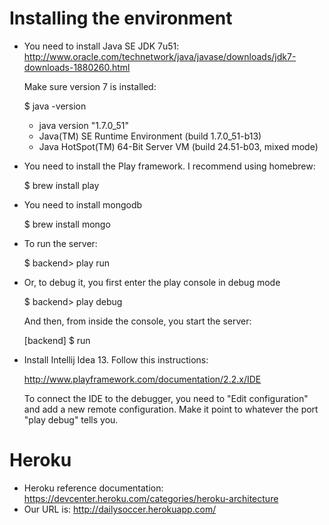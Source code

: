 Installing the environment
==========================

- You need to install Java SE JDK 7u51: http://www.oracle.com/technetwork/java/javase/downloads/jdk7-downloads-1880260.html

    Make sure version 7 is installed:
    
    $ java -version

    - java version "1.7.0_51"
    - Java(TM) SE Runtime Environment (build 1.7.0_51-b13)
    - Java HotSpot(TM) 64-Bit Server VM (build 24.51-b03, mixed mode)

- You need to install the Play framework. I recommend using homebrew:

    $ brew install play

- You need to install mongodb
 
    $ brew install mongo

- To run the server:

    $ backend> play run

- Or, to debug it, you first enter the play console in debug mode

    $ backend> play debug

    And then, from inside the console, you start the server:
    
    [backend] $ run

- Install Intellij Idea 13. Follow this instructions:

    http://www.playframework.com/documentation/2.2.x/IDE

  To connect the IDE to the debugger, you need to "Edit configuration" and add a new remote configuration. Make it point
  to whatever the port "play debug" tells you.



Heroku
===================

- Heroku reference documentation: https://devcenter.heroku.com/categories/heroku-architecture
- Our URL is: http://dailysoccer.herokuapp.com/
